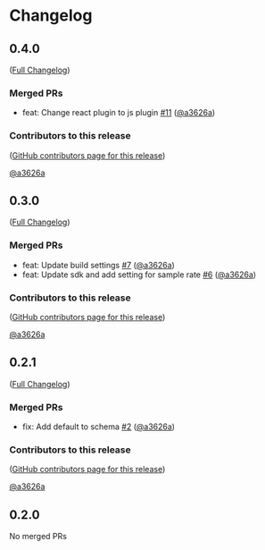 # Changelog

<!-- <START NEW CHANGELOG ENTRY> -->

## 0.4.0

([Full Changelog](https://github.com/team-monolith-product/jupyterlab-sentry/compare/v0.3.0...08c5af36dcf3ea3be83923f25cfb23c76db43bb5))

### Merged PRs

- feat: Change react plugin to js plugin [#11](https://github.com/team-monolith-product/jupyterlab-sentry/pull/11) ([@a3626a](https://github.com/a3626a))

### Contributors to this release

([GitHub contributors page for this release](https://github.com/team-monolith-product/jupyterlab-sentry/graphs/contributors?from=2023-02-06&to=2023-02-06&type=c))

[@a3626a](https://github.com/search?q=repo%3Ateam-monolith-product%2Fjupyterlab-sentry+involves%3Aa3626a+updated%3A2023-02-06..2023-02-06&type=Issues)

<!-- <END NEW CHANGELOG ENTRY> -->

## 0.3.0

([Full Changelog](https://github.com/team-monolith-product/jupyterlab-sentry/compare/v0.2.1...9fd77c52a39307d513540ed8f7b01e7616552aba))

### Merged PRs

- feat: Update build settings [#7](https://github.com/team-monolith-product/jupyterlab-sentry/pull/7) ([@a3626a](https://github.com/a3626a))
- feat: Update sdk and add setting for sample rate [#6](https://github.com/team-monolith-product/jupyterlab-sentry/pull/6) ([@a3626a](https://github.com/a3626a))

### Contributors to this release

([GitHub contributors page for this release](https://github.com/team-monolith-product/jupyterlab-sentry/graphs/contributors?from=2022-04-12&to=2023-02-06&type=c))

[@a3626a](https://github.com/search?q=repo%3Ateam-monolith-product%2Fjupyterlab-sentry+involves%3Aa3626a+updated%3A2022-04-12..2023-02-06&type=Issues)

## 0.2.1

([Full Changelog](https://github.com/team-monolith-product/jupyterlab-sentry/compare/v0.2.0...5a0593d34d657e47226b4e73202b9b40ec4d04a6))

### Merged PRs

- fix: Add default to schema [#2](https://github.com/team-monolith-product/jupyterlab-sentry/pull/2) ([@a3626a](https://github.com/a3626a))

### Contributors to this release

([GitHub contributors page for this release](https://github.com/team-monolith-product/jupyterlab-sentry/graphs/contributors?from=2022-04-12&to=2022-04-12&type=c))

[@a3626a](https://github.com/search?q=repo%3Ateam-monolith-product%2Fjupyterlab-sentry+involves%3Aa3626a+updated%3A2022-04-12..2022-04-12&type=Issues)

## 0.2.0

No merged PRs
